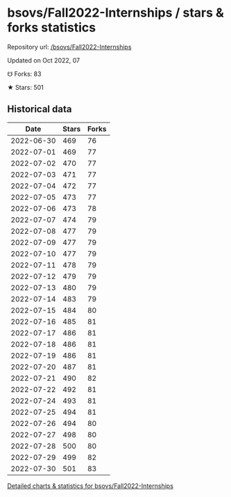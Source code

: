 # bsovs/Fall2022-Internships / stars & forks statistics

Repository url: [/bsovs/Fall2022-Internships](https://github.com/bsovs/Fall2022-Internships)

Updated on Oct 2022, 07

☋ Forks: 83

★ Stars: 501

## Historical data
| Date | Stars | Forks |
|------|-------|-------|
| 2022-06-30 | 469 | 76 | 
| 2022-07-01 | 469 | 77 | 
| 2022-07-02 | 470 | 77 | 
| 2022-07-03 | 471 | 77 | 
| 2022-07-04 | 472 | 77 | 
| 2022-07-05 | 473 | 77 | 
| 2022-07-06 | 473 | 78 | 
| 2022-07-07 | 474 | 79 | 
| 2022-07-08 | 477 | 79 | 
| 2022-07-09 | 477 | 79 | 
| 2022-07-10 | 477 | 79 | 
| 2022-07-11 | 478 | 79 | 
| 2022-07-12 | 479 | 79 | 
| 2022-07-13 | 480 | 79 | 
| 2022-07-14 | 483 | 79 | 
| 2022-07-15 | 484 | 80 | 
| 2022-07-16 | 485 | 81 | 
| 2022-07-17 | 486 | 81 | 
| 2022-07-18 | 486 | 81 | 
| 2022-07-19 | 486 | 81 | 
| 2022-07-20 | 487 | 81 | 
| 2022-07-21 | 490 | 82 | 
| 2022-07-22 | 492 | 81 | 
| 2022-07-24 | 493 | 81 | 
| 2022-07-25 | 494 | 81 | 
| 2022-07-26 | 494 | 80 | 
| 2022-07-27 | 498 | 80 | 
| 2022-07-28 | 500 | 80 | 
| 2022-07-29 | 499 | 82 | 
| 2022-07-30 | 501 | 83 | 


[Detailed charts & statistics for bsovs/Fall2022-Internships](https://reviewgithub.com/rep/bsovs/Fall2022-Internships)
